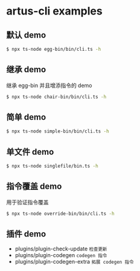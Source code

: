 # artus-cli examples

## 默认 demo

```bash
$ npx ts-node egg-bin/bin/cli.ts -h
```

## 继承 demo

继承 egg-bin 并且增添指令的 demo

```bash
$ npx ts-node chair-bin/bin/cli.ts -h
```

## 简单 demo

```bash
$ npx ts-node simple-bin/bin/cli.ts -h
```

## 单文件 demo

```bash
$ npx ts-node singlefile/bin.ts -h
```

## 指令覆盖 demo

用于验证指令覆盖

```bash
$ npx ts-node override-bin/bin/cli.ts -h
```

## 插件 demo

- plugins/plugin-check-update `检查更新`
- plugins/plugin-codegen `codegen 指令`
- plugins/plugin-codegen-extra `拓展 codegen 指令`
